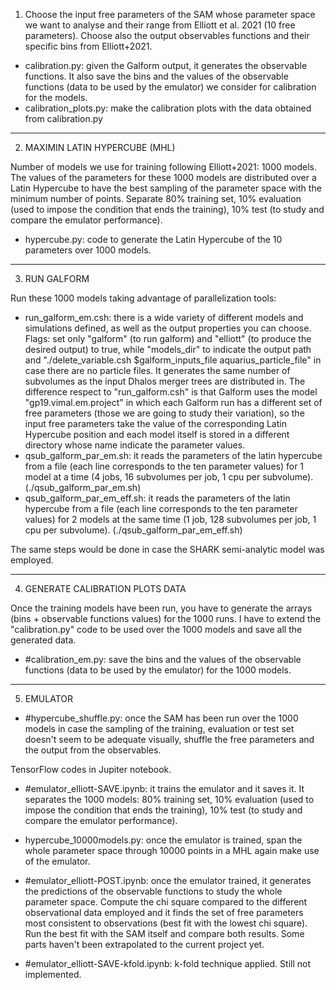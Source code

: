 
1. Choose the input free parameters of the SAM whose parameter space we want to analyse and their range from Elliott et al. 2021 (10 free parameters).
Choose also the output observables functions and their specific bins from Elliott+2021. 
- calibration.py: given the Galform output, it generates the observable functions. It also save the bins and the values of the observable functions (data to be used by the emulator) we consider for calibration for the models.
- calibration_plots.py: make the calibration plots with the data obtained from calibration.py 

----------------------------------------------------------------------------------------------

2. MAXIMIN LATIN HYPERCUBE (MHL)

Number of models we use for training following Elliott+2021: 1000 models. The values of the parameters for these 1000 models are distributed over a Latin Hypercube to have the best sampling of the parameter space with the minimum number of points.
Separate 80% training set, 10% evaluation (used to impose the condition that ends the training), 10% test (to study and compare the emulator performance).
- hypercube.py: code to generate the Latin Hypercube of the 10 parameters over 1000 models.


-----------------------------------------------------------------------------------------------

3. RUN GALFORM

Run these 1000 models taking advantage of parallelization tools:
- run_galform_em.csh: there is a wide variety of different models and simulations defined, as well as the output properties you can choose. Flags: set only "galform" (to run galform) and "elliott" (to produce the desired output) to true, while "models_dir" to indicate the output path and "./delete_variable.csh $galform_inputs_file aquarius_particle_file" in case there are no particle files. It generates the same number of subvolumes as the input Dhalos merger trees are distributed in. The difference respect to "run_galform.csh" is that Galform uses the model "gp19.vimal.em.project" in which each Galform run has a different set of free parameters (those we are going to study their variation), so the input free parameters take the value of the corresponding Latin Hypercube position and each model itself is stored in a different directory whose name indicate the parameter values.
- qsub_galform_par_em.sh: it reads the parameters of the latin hypercube from a file (each line corresponds to the ten parameter values) for 1 model at a time (4 jobs, 16 subvolumes per job, 1 cpu per subvolume). (./qsub_galform_par_em.sh)
- qsub_galform_par_em_eff.sh: it reads the parameters of the latin hypercube from a file (each line corresponds to the ten parameter values) for 2 models at the same time (1 job, 128 subvolumes per job, 1 cpu per subvolume). (./qsub_galform_par_em_eff.sh)


The same steps would be done in case the SHARK semi-analytic model was employed.

----------------------------------------------------------------------------------------------------------------------------------------------


4. GENERATE CALIBRATION PLOTS DATA

Once the training models have been run, you have to generate the arrays (bins + observable functions values) for the 1000 runs. I have to extend the "calibration.py" code to be used over the 1000 models and save all the generated data.
- #calibration_em.py: save the bins and the values of the observable functions (data to be used by the emulator) for the 1000 models.

---------------------------------------------------------------------------------------------------


5. EMULATOR

- #hypercube_shuffle.py: once the SAM has been run over the 1000 models in case the sampling of the training, evaluation or test set doesn't seem to be adequate visually, shuffle the free parameters and the output from the observables.

TensorFlow codes in Jupiter notebook.

- #emulator_elliott-SAVE.ipynb: it trains the emulator and it saves it. It separates the 1000 models: 80% training set, 10% evaluation (used to impose the condition that ends the training), 10% test (to study and compare the emulator performance).
- hypercube_10000models.py: once the emulator is trained, span the whole parameter space through 10000 points in a MHL again make use of the emulator.
- #emulator_elliott-POST.ipynb: once the emulator trained, it generates the predictions of the observable functions to study the whole parameter space. Compute the chi square compared to the different observational data employed and it finds the set of free parameters most consistent to observations (best fit with the lowest chi square). Run the best fit with the SAM itself and compare both results. Some parts haven't been extrapolated to the current project yet.

- #emulator_elliott-SAVE-kfold.ipynb: k-fold technique applied. Still not implemented.

